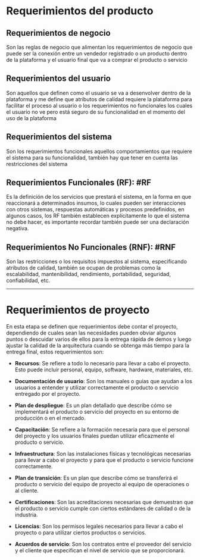 # Requerimientos del producto

## Requerimientos de negocio
Son las reglas de negocio que alimentan los requerimientos de negocio que puede ser la conexión entre un vendedor registrado o un producto dentro de la plataforma y el usuario final que va a comprar el producto o servicio

## Requerimientos del usuario
Son aquellos que definen como el usuario se va a desenvolver dentro de la plataforma y me define que atributos de calidad requiere la plataforma para facilitar el proceso al usuario o los requerimientos no funcionales los cuales el usuario no ve pero está seguro de su funcionalidad en el momento del uso de la plataforma
## Requerimientos del sistema
Son los requerimientos funcionales aquellos comportamientos que requiere el sistema para su funcionalidad, también hay que tener en cuenta las restricciones del sistema

## Requerimientos Funcionales (RF): #RF
Es la definición de los servicios que prestará el sistema, en la forma en que reaccionará a determinados insumos, lo cuales pueden ser interacciones con otros sistemas, respuestas automáticas y procesos predefinidos, en algunos casos, los RF también establecen explícitamente lo que el sistema no debe hacer, es importante recordar también puede ser  una declaración negativa.
## Requerimientos No Funcionales (RNF): #RNF
Son las restricciones o los requisitos impuestos al sistema, especificando atributos de calidad, también se ocupan de problemas como la escalabilidad, mantenibilidad, rendimiento, portabilidad, seguridad, confiabilidad, etc.

---
# Requerimientos de proyecto
En esta etapa se definen que requerimientos debe contar el proyecto, dependiendo de cuales sean las necesidades pueden obviar algunos puntos o descuidar varios de ellos para la entrega rápida de demos y luego ajustar la calidad de la arquitectura cuando se obtenga más tiempo para la entrega final, estos requerimientos son:

- **Recursos**: Se refiere a todo lo necesario para llevar a cabo el proyecto. Esto puede incluir personal, equipo, software, hardware, materiales, etc.
    
- **Documentación de usuario**: Son los manuales o guías que ayudan a los usuarios a entender y utilizar correctamente el producto o servicio entregado por el proyecto.
    
- **Plan de despliegue**: Es un plan detallado que describe cómo se implementará el producto o servicio del proyecto en su entorno de producción o en el mercado.
    
- **Capacitación**: Se refiere a la formación necesaria para que el personal del proyecto y los usuarios finales puedan utilizar eficazmente el producto o servicio.
    
- **Infraestructura**: Son las instalaciones físicas y tecnológicas necesarias para llevar a cabo el proyecto y para que el producto o servicio funcione correctamente.
    
- **Plan de transición**: Es un plan que describe cómo se transferirá el producto o servicio del equipo de proyecto al equipo de operaciones o al cliente.
    
- **Certificaciones**: Son las acreditaciones necesarias que demuestran que el producto o servicio cumple con ciertos estándares de calidad o de la industria.
    
- **Licencias**: Son los permisos legales necesarios para llevar a cabo el proyecto o para utilizar ciertos productos o servicios.
    
- **Acuerdos de servicio**: Son los contratos entre el proveedor del servicio y el cliente que especifican el nivel de servicio que se proporcionará.